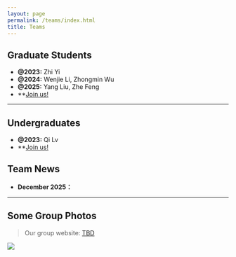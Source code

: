 ```yaml
---
layout: page
permalink: /teams/index.html
title: Teams
---
```



## Graduate Students

- **@2023:** Zhi Yi
- **@2024:** Wenjie Li, Zhongmin Wu
- **@2025:** Yang Liu, Zhe Feng
- **[Join us!](mailto:daiyl@hunnu.edu.cn)

---

## Undergraduates

- **@2023:** Qi Lv
- **[Join us!](mailto:daiyl@hunnu.edu.cn)


## Team News

- **December 2025：**

---


## Some Group Photos

> Our group website: [TBD](https://daiyl.github.io/)

<div>
<img src="../images/teams/TBD.webp">
</div>
<br>

